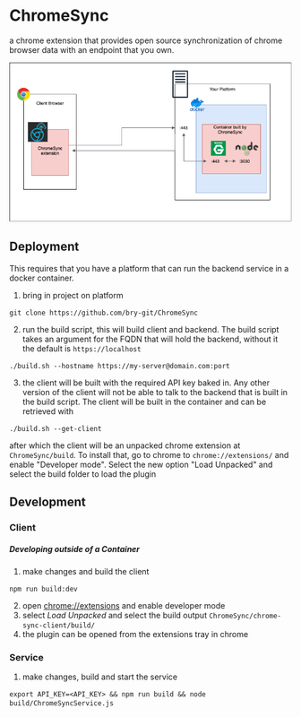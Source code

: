 # ChromeSync
a chrome extension that provides open source synchronization of chrome browser data with an endpoint that you own.

![png](readme-assets/chrome-sync-diagram.png)

## Deployment
This requires that you have a platform that can run the backend service in a docker container.
1. bring in project on platform
```shell
git clone https://github.com/bry-git/ChromeSync
```
2. run the build script, this will build client and backend. The build script takes an argument for the FQDN that will hold the backend, without it the default is `https://localhost`
```shell
./build.sh --hostname https://my-server@domain.com:port
```
3. the client will be built with the required API key baked in. Any other version of the client will not be able to talk to the backend that is built in the build script.
The client will be built in the container and can be retrieved with
```shell
./build.sh --get-client
```
after which the client will be an unpacked chrome extension at `ChromeSync/build`. To install that, go to chrome to `chrome://extensions/` and enable "Developer mode". Select the new option "Load Unpacked" and select the build folder to load the plugin 

## Development

### Client
##### Developing outside of a Container

1. make changes and build the client
```shell
npm run build:dev
```
2. open [chrome://extensions](chrome://extensions) and enable developer mode
3. select *Load Unpacked* and select the build output `ChromeSync/chrome-sync-client/build/`
4. the plugin can be opened from the extensions tray in chrome

### Service
1. make changes, build and start the service
```shell
export API_KEY=<API_KEY> && npm run build && node build/ChromeSyncService.js
```